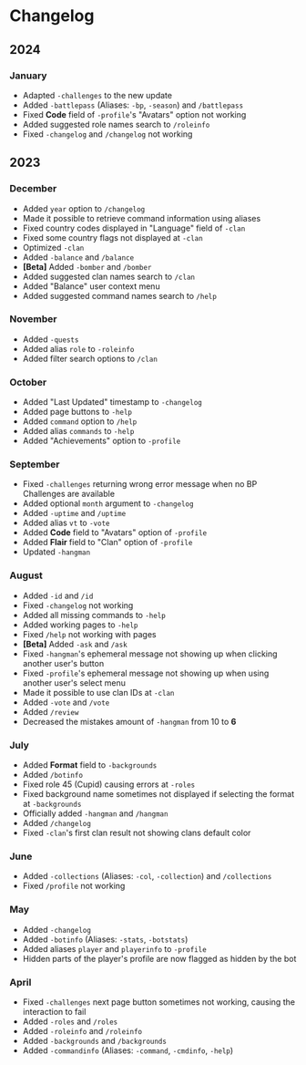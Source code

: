 # Changelog

## 2024

### January
* Adapted `-challenges` to the new update
* Added `-battlepass` (Aliases: `-bp`, `-season`) and `/battlepass`
* Fixed **Code** field of `-profile`'s \"Avatars\" option not working
* Added suggested role names search to `/roleinfo`
* Fixed `-changelog` and `/changelog` not working

## 2023

### December
* Added `year` option to `/changelog`
* Made it possible to retrieve command information using aliases
* Fixed country codes displayed in "Language" field of `-clan`
* Fixed some country flags not displayed at `-clan`
* Optimized `-clan`
* Added `-balance` and `/balance`
* **[Beta]** Added `-bomber` and `/bomber`
* Added suggested clan names search to `/clan`
* Added "Balance" user context menu
* Added suggested command names search to `/help`

### November
* Added `-quests`
* Added alias `role` to `-roleinfo`
* Added filter search options to `/clan`

### October
* Added "Last Updated" timestamp to `-changelog`
* Added page buttons to `-help`
* Added `command` option to `/help`
* Added alias `commands` to `-help`
* Added "Achievements" option to `-profile`

### September
* Fixed `-challenges` returning wrong error message when no BP Challenges are available
* Added optional `month` argument to `-changelog`
* Added `-uptime` and `/uptime`
* Added alias `vt` to `-vote`
* Added **Code** field to "Avatars" option of `-profile`
* Added **Flair** field to "Clan" option of `-profile`
* Updated `-hangman`

### August
* Added `-id` and `/id`
* Fixed `-changelog` not working
* Added all missing commands to `-help`
* Added working pages to `-help`
* Fixed `/help` not working with pages
* **[Beta]** Added `-ask` and `/ask`
* Fixed `-hangman`'s ephemeral message not showing up when clicking another user's button
* Fixed `-profile`'s ephemeral message not showing up when using another user's select menu
* Made it possible to use clan IDs at `-clan`
* Added `-vote` and `/vote`
* Added `/review`
* Decreased the mistakes amount of `-hangman` from 10 to **6**

### July
* Added **Format** field to `-backgrounds`
* Added `/botinfo`
* Fixed role 45 (Cupid) causing errors at `-roles`
* Fixed background name sometimes not displayed if selecting the format at `-backgrounds`
* Officially added `-hangman` and `/hangman`
* Added `/changelog`
* Fixed `-clan`'s first clan result not showing clans default color

### June
* Added `-collections` (Aliases: `-col`, `-collection`) and `/collections`
* Fixed `/profile` not working

### May

* Added `-changelog`
* Added `-botinfo` (Aliases: `-stats`, `-botstats`)
* Added aliases `player` and `playerinfo` to `-profile`
* Hidden parts of the player's profile are now flagged as hidden by the bot

### April

* Fixed `-challenges` next page button sometimes not working, causing the interaction to fail
* Added `-roles` and `/roles`
* Added `-roleinfo` and `/roleinfo`
* Added `-backgrounds` and `/backgrounds`
* Added `-commandinfo` (Aliases: `-command`, `-cmdinfo`, `-help`)

